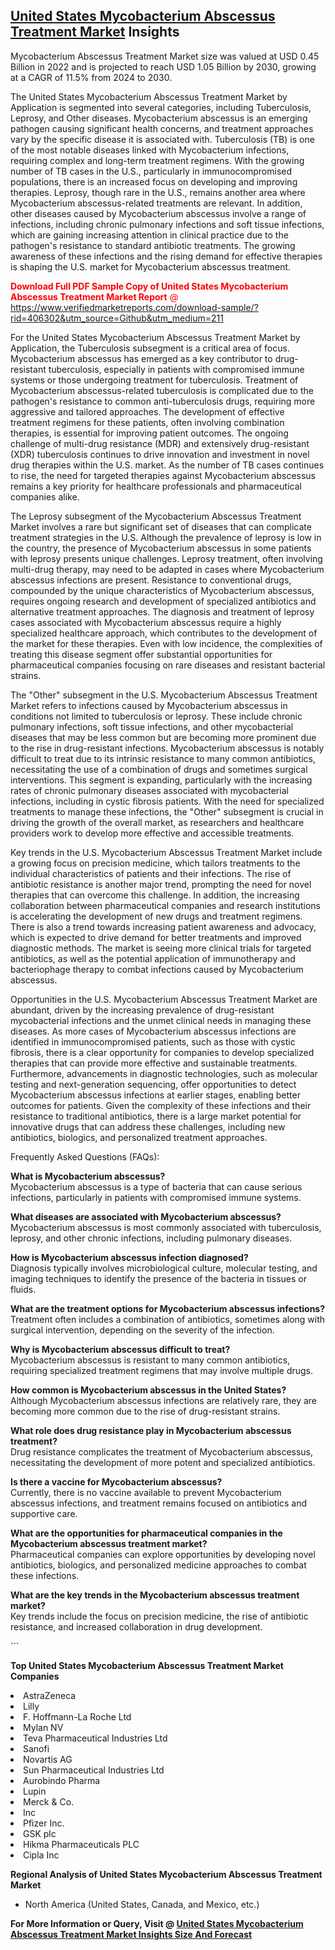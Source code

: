 <h2><a href="https://www.verifiedmarketreports.com/download-sample/?rid=406302&amp;utm_source=Github&amp;utm_medium=211" target="_blank">United States Mycobacterium Abscessus Treatment Market</a> Insights</h2><p>Mycobacterium Abscessus Treatment Market size was valued at USD 0.45 Billion in 2022 and is projected to reach USD 1.05 Billion by 2030, growing at a CAGR of 11.5% from 2024 to 2030.</p><p><p>The United States Mycobacterium Abscessus Treatment Market by Application is segmented into several categories, including Tuberculosis, Leprosy, and Other diseases. Mycobacterium abscessus is an emerging pathogen causing significant health concerns, and treatment approaches vary by the specific disease it is associated with. Tuberculosis (TB) is one of the most notable diseases linked with Mycobacterium infections, requiring complex and long-term treatment regimens. With the growing number of TB cases in the U.S., particularly in immunocompromised populations, there is an increased focus on developing and improving therapies. Leprosy, though rare in the U.S., remains another area where Mycobacterium abscessus-related treatments are relevant. In addition, other diseases caused by Mycobacterium abscessus involve a range of infections, including chronic pulmonary infections and soft tissue infections, which are gaining increasing attention in clinical practice due to the pathogen's resistance to standard antibiotic treatments. The growing awareness of these infections and the rising demand for effective therapies is shaping the U.S. market for Mycobacterium abscessus treatment.</p><p><p><span class=""><span style="color: #ff0000;"><strong>Download Full PDF Sample Copy of United States Mycobacterium Abscessus Treatment Market Report</strong> @ </span><a href="https://www.verifiedmarketreports.com/download-sample/?rid=406302&amp;utm_source=Github&amp;utm_medium=211" target="_blank">https://www.verifiedmarketreports.com/download-sample/?rid=406302&amp;utm_source=Github&amp;utm_medium=211</a></span></p></p><p>For the United States Mycobacterium Abscessus Treatment Market by Application, the Tuberculosis subsegment is a critical area of focus. Mycobacterium abscessus has emerged as a key contributor to drug-resistant tuberculosis, especially in patients with compromised immune systems or those undergoing treatment for tuberculosis. Treatment of Mycobacterium abscessus-related tuberculosis is complicated due to the pathogen's resistance to common anti-tuberculosis drugs, requiring more aggressive and tailored approaches. The development of effective treatment regimens for these patients, often involving combination therapies, is essential for improving patient outcomes. The ongoing challenge of multi-drug resistance (MDR) and extensively drug-resistant (XDR) tuberculosis continues to drive innovation and investment in novel drug therapies within the U.S. market. As the number of TB cases continues to rise, the need for targeted therapies against Mycobacterium abscessus remains a key priority for healthcare professionals and pharmaceutical companies alike.</p><p>The Leprosy subsegment of the Mycobacterium Abscessus Treatment Market involves a rare but significant set of diseases that can complicate treatment strategies in the U.S. Although the prevalence of leprosy is low in the country, the presence of Mycobacterium abscessus in some patients with leprosy presents unique challenges. Leprosy treatment, often involving multi-drug therapy, may need to be adapted in cases where Mycobacterium abscessus infections are present. Resistance to conventional drugs, compounded by the unique characteristics of Mycobacterium abscessus, requires ongoing research and development of specialized antibiotics and alternative treatment approaches. The diagnosis and treatment of leprosy cases associated with Mycobacterium abscessus require a highly specialized healthcare approach, which contributes to the development of the market for these therapies. Even with low incidence, the complexities of treating this disease segment offer substantial opportunities for pharmaceutical companies focusing on rare diseases and resistant bacterial strains.</p><p>The "Other" subsegment in the U.S. Mycobacterium Abscessus Treatment Market refers to infections caused by Mycobacterium abscessus in conditions not limited to tuberculosis or leprosy. These include chronic pulmonary infections, soft tissue infections, and other mycobacterial diseases that may be less common but are becoming more prominent due to the rise in drug-resistant infections. Mycobacterium abscessus is notably difficult to treat due to its intrinsic resistance to many common antibiotics, necessitating the use of a combination of drugs and sometimes surgical interventions. This segment is expanding, particularly with the increasing rates of chronic pulmonary diseases associated with mycobacterial infections, including in cystic fibrosis patients. With the need for specialized treatments to manage these infections, the "Other" subsegment is crucial in driving the growth of the overall market, as researchers and healthcare providers work to develop more effective and accessible treatments.</p><p>Key trends in the U.S. Mycobacterium Abscessus Treatment Market include a growing focus on precision medicine, which tailors treatments to the individual characteristics of patients and their infections. The rise of antibiotic resistance is another major trend, prompting the need for novel therapies that can overcome this challenge. In addition, the increasing collaboration between pharmaceutical companies and research institutions is accelerating the development of new drugs and treatment regimens. There is also a trend towards increasing patient awareness and advocacy, which is expected to drive demand for better treatments and improved diagnostic methods. The market is seeing more clinical trials for targeted antibiotics, as well as the potential application of immunotherapy and bacteriophage therapy to combat infections caused by Mycobacterium abscessus.</p><p>Opportunities in the U.S. Mycobacterium Abscessus Treatment Market are abundant, driven by the increasing prevalence of drug-resistant mycobacterial infections and the unmet clinical needs in managing these diseases. As more cases of Mycobacterium abscessus infections are identified in immunocompromised patients, such as those with cystic fibrosis, there is a clear opportunity for companies to develop specialized therapies that can provide more effective and sustainable treatments. Furthermore, advancements in diagnostic technologies, such as molecular testing and next-generation sequencing, offer opportunities to detect Mycobacterium abscessus infections at earlier stages, enabling better outcomes for patients. Given the complexity of these infections and their resistance to traditional antibiotics, there is a large market potential for innovative drugs that can address these challenges, including new antibiotics, biologics, and personalized treatment approaches.</p><p>Frequently Asked Questions (FAQs):</p><p><b>What is Mycobacterium abscessus?</b><br>Mycobacterium abscessus is a type of bacteria that can cause serious infections, particularly in patients with compromised immune systems.</p><p><b>What diseases are associated with Mycobacterium abscessus?</b><br>Mycobacterium abscessus is most commonly associated with tuberculosis, leprosy, and other chronic infections, including pulmonary diseases.</p><p><b>How is Mycobacterium abscessus infection diagnosed?</b><br>Diagnosis typically involves microbiological culture, molecular testing, and imaging techniques to identify the presence of the bacteria in tissues or fluids.</p><p><b>What are the treatment options for Mycobacterium abscessus infections?</b><br>Treatment often includes a combination of antibiotics, sometimes along with surgical intervention, depending on the severity of the infection.</p><p><b>Why is Mycobacterium abscessus difficult to treat?</b><br>Mycobacterium abscessus is resistant to many common antibiotics, requiring specialized treatment regimens that may involve multiple drugs.</p><p><b>How common is Mycobacterium abscessus in the United States?</b><br>Although Mycobacterium abscessus infections are relatively rare, they are becoming more common due to the rise of drug-resistant strains.</p><p><b>What role does drug resistance play in Mycobacterium abscessus treatment?</b><br>Drug resistance complicates the treatment of Mycobacterium abscessus, necessitating the development of more potent and specialized antibiotics.</p><p><b>Is there a vaccine for Mycobacterium abscessus?</b><br>Currently, there is no vaccine available to prevent Mycobacterium abscessus infections, and treatment remains focused on antibiotics and supportive care.</p><p><b>What are the opportunities for pharmaceutical companies in the Mycobacterium abscessus treatment market?</b><br>Pharmaceutical companies can explore opportunities by developing novel antibiotics, biologics, and personalized medicine approaches to combat these infections.</p><p><b>What are the key trends in the Mycobacterium abscessus treatment market?</b><br>Key trends include the focus on precision medicine, the rise of antibiotic resistance, and increased collaboration in drug development.</p>```</p><p><strong>Top United States Mycobacterium Abscessus Treatment Market Companies</strong></p><div data-test-id=""><p><li>AstraZeneca</li><li> Lilly</li><li> F. Hoffmann-La Roche Ltd</li><li> Mylan NV</li><li> Teva Pharmaceutical Industries Ltd</li><li> Sanofi</li><li> Novartis AG</li><li> Sun Pharmaceutical Industries Ltd</li><li> Aurobindo Pharma</li><li> Lupin</li><li> Merck & Co.</li><li> Inc</li><li> Pfizer Inc.</li><li> GSK plc</li><li> Hikma Pharmaceuticals PLC</li><li> Cipla Inc</li></p><div><strong>Regional Analysis of&nbsp;United States Mycobacterium Abscessus Treatment Market</strong></div><ul><li dir="ltr"><p dir="ltr">North America&nbsp;(United States, Canada, and Mexico, etc.)</p></li></ul><p><strong>For More Information or Query, Visit @&nbsp;</strong><strong><a href="https://www.verifiedmarketreports.com/product/mycobacterium-abscessus-treatment-market/?utm_source=Github&amp;utm_medium=211" target="_blank">United States Mycobacterium Abscessus Treatment Market Insights Size And Forecast</a></strong></p></div>
